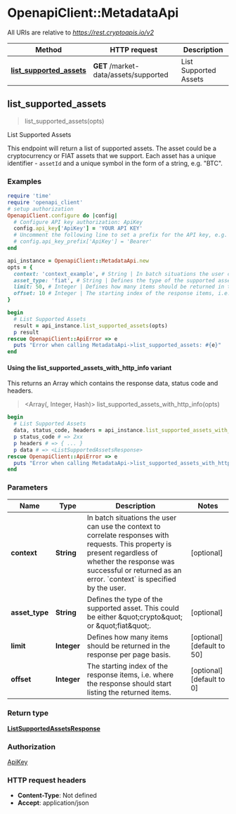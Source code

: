# OpenapiClient::MetadataApi

All URIs are relative to *https://rest.cryptoapis.io/v2*

| Method | HTTP request | Description |
| ------ | ------------ | ----------- |
| [**list_supported_assets**](MetadataApi.md#list_supported_assets) | **GET** /market-data/assets/supported | List Supported Assets |


## list_supported_assets

> <ListSupportedAssetsResponse> list_supported_assets(opts)

List Supported Assets

This endpoint will return a list of supported assets. The asset could be a cryptocurrency or FIAT assets that we support. Each asset has a unique identifier - `assetId` and a unique symbol in the form of a string, e.g. \"BTC\".

### Examples

```ruby
require 'time'
require 'openapi_client'
# setup authorization
OpenapiClient.configure do |config|
  # Configure API key authorization: ApiKey
  config.api_key['ApiKey'] = 'YOUR API KEY'
  # Uncomment the following line to set a prefix for the API key, e.g. 'Bearer' (defaults to nil)
  # config.api_key_prefix['ApiKey'] = 'Bearer'
end

api_instance = OpenapiClient::MetadataApi.new
opts = {
  context: 'context_example', # String | In batch situations the user can use the context to correlate responses with requests. This property is present regardless of whether the response was successful or returned as an error. `context` is specified by the user.
  asset_type: 'fiat', # String | Defines the type of the supported asset. This could be either \"crypto\" or \"fiat\".
  limit: 50, # Integer | Defines how many items should be returned in the response per page basis.
  offset: 10 # Integer | The starting index of the response items, i.e. where the response should start listing the returned items.
}

begin
  # List Supported Assets
  result = api_instance.list_supported_assets(opts)
  p result
rescue OpenapiClient::ApiError => e
  puts "Error when calling MetadataApi->list_supported_assets: #{e}"
end
```

#### Using the list_supported_assets_with_http_info variant

This returns an Array which contains the response data, status code and headers.

> <Array(<ListSupportedAssetsResponse>, Integer, Hash)> list_supported_assets_with_http_info(opts)

```ruby
begin
  # List Supported Assets
  data, status_code, headers = api_instance.list_supported_assets_with_http_info(opts)
  p status_code # => 2xx
  p headers # => { ... }
  p data # => <ListSupportedAssetsResponse>
rescue OpenapiClient::ApiError => e
  puts "Error when calling MetadataApi->list_supported_assets_with_http_info: #{e}"
end
```

### Parameters

| Name | Type | Description | Notes |
| ---- | ---- | ----------- | ----- |
| **context** | **String** | In batch situations the user can use the context to correlate responses with requests. This property is present regardless of whether the response was successful or returned as an error. &#x60;context&#x60; is specified by the user. | [optional] |
| **asset_type** | **String** | Defines the type of the supported asset. This could be either \&quot;crypto\&quot; or \&quot;fiat\&quot;. | [optional] |
| **limit** | **Integer** | Defines how many items should be returned in the response per page basis. | [optional][default to 50] |
| **offset** | **Integer** | The starting index of the response items, i.e. where the response should start listing the returned items. | [optional][default to 0] |

### Return type

[**ListSupportedAssetsResponse**](ListSupportedAssetsResponse.md)

### Authorization

[ApiKey](../README.md#ApiKey)

### HTTP request headers

- **Content-Type**: Not defined
- **Accept**: application/json

